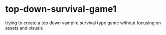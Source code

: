 # top-down-survival-game1
trying to create a top down vampire survival type game without focusing on assets and visuals
